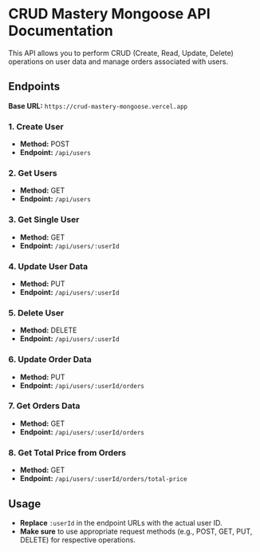 # CRUD Mastery Mongoose API Documentation

This API allows you to perform CRUD (Create, Read, Update, Delete) operations on user data and manage orders associated with users.

## Endpoints

**Base URL:** `https://crud-mastery-mongoose.vercel.app`

### 1. Create User

- **Method:** POST
- **Endpoint:** `/api/users`

### 2. Get Users

- **Method:** GET
- **Endpoint:** `/api/users`

### 3. Get Single User

- **Method:** GET
- **Endpoint:** `/api/users/:userId`

### 4. Update User Data

- **Method:** PUT
- **Endpoint:** `/api/users/:userId`

### 5. Delete User

- **Method:** DELETE
- **Endpoint:** `/api/users/:userId`

### 6. Update Order Data

- **Method:** PUT
- **Endpoint:** `/api/users/:userId/orders`

### 7. Get Orders Data

- **Method:** GET
- **Endpoint:** `/api/users/:userId/orders`

### 8. Get Total Price from Orders

- **Method:** GET
- **Endpoint:** `/api/users/:userId/orders/total-price`

## Usage

- **Replace** `:userId` in the endpoint URLs with the actual user ID.
- **Make sure** to use appropriate request methods (e.g., POST, GET, PUT, DELETE) for respective operations.
